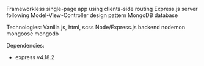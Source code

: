 Frameworkless single-page app using clients-side routing
Express.js server following Model-View-Controller design pattern
MongoDB database

Technologies:
Vanilla js, html, scss
Node/Express.js backend
nodemon
mongoose
mongodb

Dependencies:
- express v4.18.2